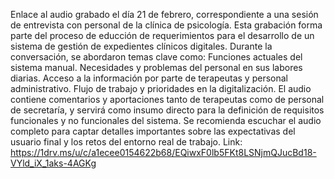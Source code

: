 Enlace al audio grabado el día 21 de febrero, correspondiente a una sesión de entrevista con personal de la clínica de psicología. Esta grabación forma parte del proceso de educción de requerimientos para el desarrollo de un sistema de gestión de expedientes clínicos digitales. Durante la conversación, se abordaron temas clave como: Funciones actuales del sistema manual. Necesidades y problemas del personal en sus labores diarias. Acceso a la información por parte de terapeutas y personal administrativo. Flujo de trabajo y prioridades en la digitalización. El audio contiene comentarios y aportaciones tanto de terapeutas como de personal de secretaría, y servirá como insumo directo para la definición de requisitos funcionales y no funcionales del sistema. Se recomienda escuchar el audio completo para captar detalles importantes sobre las expectativas del usuario final y los retos del entorno real de trabajo. Link: https://1drv.ms/u/c/a1ecee0154622b68/EQiwxF0lb5FKt8LSNjmQJucBd18-VYld_iX_1aks-4AGKg
